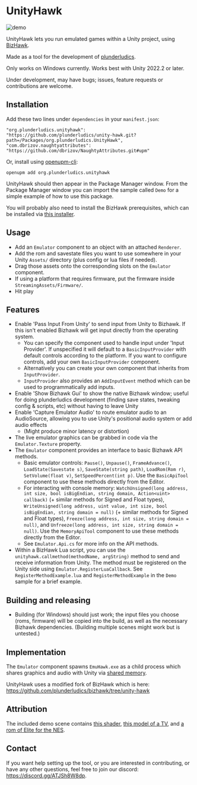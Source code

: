 # UnityHawk

![demo](https://github.com/plunderludics/unity-hawk/assets/8207025/24774607-7bb0-4ba1-9130-4073f39bb883)

UnityHawk lets you run emulated games within a Unity project, using [BizHawk](https://tasvideos.org/BizHawk).

Made as a tool for the development of [plunderludics](https://plunderludics.github.io/).

Only works on Windows currently. Works best with Unity 2022.2 or later.

Under development, may have bugs; issues, feature requests or contributions are welcome.

## Installation
Add these two lines under `dependencies` in your `manifest.json`:
```
"org.plunderludics.unityhawk": "https://github.com/plunderludics/unity-hawk.git?path=/Packages/org.plunderludics.UnityHawk",
"com.dbrizov.naughtyattributes": "https://github.com/dbrizov/NaughtyAttributes.git#upm"
```

Or, install using [openupm-cli](https://github.com/openupm/openupm-cli):
```
openupm add org.plunderludics.unityhawk
```

UnityHawk should then appear in the Package Manager window. From the Package Manager window you can import the sample called `Demo` for a simple example of how to use this package.

You will probably also need to install the BizHawk prerequisites, which can be installed via [this installer](https://github.com/TASEmulators/BizHawk-Prereqs/releases/download/2.4.8_1/bizhawk_prereqs_v2.4.8_1.zip).

## Usage
- Add an `Emulator` component to an object with an attached `Renderer`.
- Add the rom and savestate files you want to use somewhere in your Unity `Assets/` directory (plus config or lua files if needed).
- Drag those assets onto the corresponding slots on the `Emulator` component.
- If using a platform that requires firmware, put the firmware inside `StreamingAssets/Firmware/`.
- Hit play
  
## Features
- Enable 'Pass Input From Unity' to send input from Unity to Bizhawk. If this isn't enabled Bizhawk will get input directly from the operating system.
  - You can specify the component used to handle input under 'Input Provider'. If unspecified it will default to a `BasicInputProvider` with default controls according to the platform. If you want to configure controls, add your own `BasicInputProvider` component.
  - Alternatively you can create your own component that inherits from `InputProvider`.
  - `InputProvider` also provides an `AddInputEvent` method which can be used to programmatically add inputs.
- Enable 'Show Bizhawk Gui' to show the native Bizhawk window; useful for doing plunderludics development (finding save states, tweaking config & scripts, etc) without having to leave Unity
- Enable 'Capture Emulator Audio' to route emulator audio to an AudioSource, allowing you to use Unity's positional audio system or add audio effects
  - (Might produce minor latency or distortion)
- The live emulator graphics can be grabbed in code via the `Emulator.Texture` property.
- The `Emulator` component provides an interface to basic Bizhawk API methods.
  - Basic emulator controls: `Pause()`, `Unpause()`, `FrameAdvance()`, `LoadState(Savestate s)`, `SaveState(string path)`, `LoadRom(Rom r)`, `SetVolume(float v)`, `SetSpeedPercent(int p)`. Use the `BasicApiTool` component to use these methods directly from the Editor.
  - For interacting with console memory: `WatchUnsigned(long address, int size, bool isBigEndian, string domain, Action<uint> callback)` (+ similar methods for Signed and Float types), `WriteUnsigned(long address, uint value, int size, bool isBigEndian, string domain = null)` (+ similar methods for Signed and Float types), `Freeze(long address, int size, string domain = null)`, and `Unfreeze(long address, int size, string domain = null)`. Use the `MemoryApiTool` component to use these methods directly from the Editor.
  - See `Emulator.Api.cs` for more info on the API methods.
- Within a BizHawk Lua script, you can use the `unityhawk.callmethod(methodName, argString)` method to send and receive information from Unity. The method must be registered on the Unity side using `Emulator.RegisterLuaCallback`. See `RegisterMethodExample.lua` and `RegisterMethodExample` in the `Demo` sample for a brief example.


## Building and releasing
- Building (for Windows) should just work; the input files you choose (roms, firmware) will be copied into the build, as well as the necessary Bizhawk dependencies. (Building multiple scenes might work but is untested.)

## Implementation
The `Emulator` component spawns `EmuHawk.exe` as a child process which shares graphics and audio with Unity via [shared memory](https://github.com/justinstenning/SharedMemory).

UnityHawk uses a modified fork of BizHawk which is here: https://github.com/plunderludics/bizhawk/tree/unity-hawk

## Attribution
The included demo scene contains [this shader](https://github.com/yunoda-3DCG/Simple-CRT-Shader), [this model of a TV](https://sketchfab.com/3d-models/crt-tv-9ba4baa106e64319a0b540cf0af5aa9e), and [a rom of Elite for the NES](http://www.iancgbell.clara.net/elite/nes/index.htm).

## Contact
If you want help setting up the tool, or you are interested in contributing, or have any other questions, feel free to join our discord: https://discord.gg/ATJSh8W8dp.
